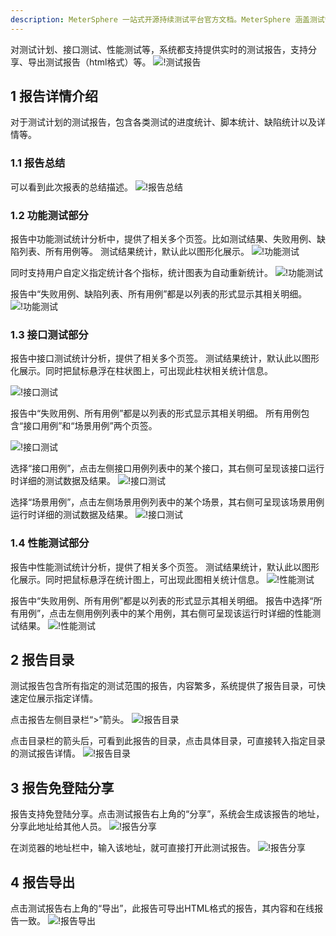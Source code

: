```yaml
---
description: MeterSphere 一站式开源持续测试平台官方文档。MeterSphere 涵盖测试管理、接口测试、UI 测试和性能测试等功能，全面兼容 JMeter、Selenium 等主流开源标准，有效助力开发和测试团队充分利用云弹性进行高度可 扩展的自动化测试，加速高质量的软件交付。
---
```


对测试计划、接口测试、性能测试等，系统都支持提供实时的测试报告，支持分享、导出测试报告（html格式）等。
![!测试报告](../../img/track/测试报告.png)

## 1 报告详情介绍
对于测试计划的测试报告，包含各类测试的进度统计、脚本统计、缺陷统计以及详情等。

### 1.1 报告总结
可以看到此次报表的总结描述。
![!报告总结](../../img/track/报告总结.png)

### 1.2 功能测试部分
报告中功能测试统计分析中，提供了相关多个页签。比如测试结果、失败用例、缺陷列表、所有用例等。
测试结果统计，默认此以图形化展示。
![!功能测试](../../img/track/功能测试1.png)

同时支持用户自定义指定统计各个指标，统计图表为自动重新统计。
![!功能测试](../../img/track/功能测试2.png)

报告中“失败用例、缺陷列表、所有用例”都是以列表的形式显示其相关明细。
![!功能测试](../../img/track/功能测试3.png)

### 1.3 接口测试部分
报告中接口测试统计分析，提供了相关多个页签。
测试结果统计，默认此以图形化展示。同时把鼠标悬浮在柱状图上，可出现此柱状相关统计信息。

![!接口测试](../../img/track/接口测试1.png)

报告中“失败用例、所有用例”都是以列表的形式显示其相关明细。
所有用例包含“接口用例”和“场景用例”两个页签。

![!接口测试](../../img/track/接口测试2.png)

选择“接口用例”，点击左侧接口用例列表中的某个接口，其右侧可呈现该接口运行时详细的测试数据及结果。
![!接口测试](../../img/track/接口测试3.png)

选择“场景用例”，点击左侧场景用例列表中的某个场景，其右侧可呈现该场景用例运行时详细的测试数据及结果。
![!接口测试](../../img/track/接口测试4.png)

### 1.4 性能测试部分
报告中性能测试统计分析，提供了相关多个页签。
测试结果统计，默认此以图形化展示。同时把鼠标悬浮在统计图上，可出现此图相关统计信息。
![!性能测试](../../img/track/性能测试1.png)

报告中“失败用例、所有用例”都是以列表的形式显示其相关明细。
报告中选择“所有用例”，点击左侧用例列表中的某个用例，其右侧可呈现该运行时详细的性能测试结果。
![!性能测试](../../img/track/性能测试2.png)

## 2 报告目录
测试报告包含所有指定的测试范围的报告，内容繁多，系统提供了报告目录，可快速定位展示指定详情。

点击报告左侧目录栏“>”箭头。
![!报告目录](../../img/track/报告目录1.png)

点击目录栏的箭头后，可看到此报告的目录，点击具体目录，可直接转入指定目录的测试报告详情。
![!报告目录](../../img/track/报告目录2.png)

## 3 报告免登陆分享
报告支持免登陆分享。点击测试报告右上角的“分享”，系统会生成该报告的地址，分享此地址给其他人员。
![!报告分享](../../img/track/报告分享1.png)

在浏览器的地址栏中，输入该地址，就可直接打开此测试报告。
![!报告分享](../../img/track/报告分享2.png)

## 4 报告导出
点击测试报告右上角的“导出”，此报告可导出HTML格式的报告，其内容和在线报告一致。
![!报告导出](../../img/track/报告导出.png)

